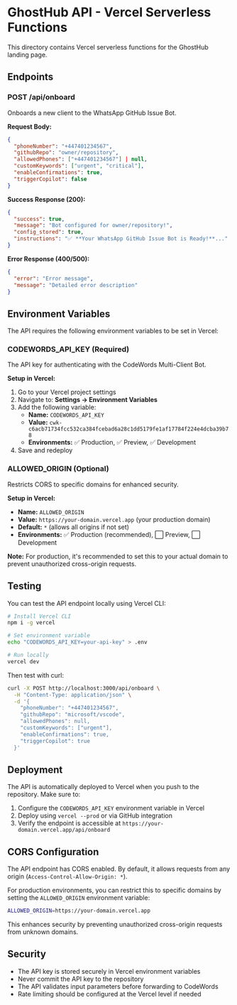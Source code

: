 # GhostHub API - Vercel Serverless Functions

This directory contains Vercel serverless functions for the GhostHub landing page.

## Endpoints

### POST /api/onboard

Onboards a new client to the WhatsApp GitHub Issue Bot.

**Request Body:**
```json
{
  "phoneNumber": "+447401234567",
  "githubRepo": "owner/repository",
  "allowedPhones": ["+447401234567"] | null,
  "customKeywords": ["urgent", "critical"],
  "enableConfirmations": true,
  "triggerCopilot": false
}
```

**Success Response (200):**
```json
{
  "success": true,
  "message": "Bot configured for owner/repository!",
  "config_stored": true,
  "instructions": "✅ **Your WhatsApp GitHub Issue Bot is Ready!**..."
}
```

**Error Response (400/500):**
```json
{
  "error": "Error message",
  "message": "Detailed error description"
}
```

## Environment Variables

The API requires the following environment variables to be set in Vercel:

### CODEWORDS_API_KEY (Required)

The API key for authenticating with the CodeWords Multi-Client Bot.

**Setup in Vercel:**
1. Go to your Vercel project settings
2. Navigate to: **Settings → Environment Variables**
3. Add the following variable:
   - **Name:** `CODEWORDS_API_KEY`
   - **Value:** `cwk-c6acb71734fcc532ca384fcebad6a28c1dd5179fe1af17784f224e4dcba39b78`
   - **Environments:** ✅ Production, ✅ Preview, ✅ Development
4. Save and redeploy

### ALLOWED_ORIGIN (Optional)

Restricts CORS to specific domains for enhanced security.

**Setup in Vercel:**
- **Name:** `ALLOWED_ORIGIN`
- **Value:** `https://your-domain.vercel.app` (your production domain)
- **Default:** `*` (allows all origins if not set)
- **Environments:** ✅ Production (recommended), ⬜ Preview, ⬜ Development

**Note:** For production, it's recommended to set this to your actual domain to prevent unauthorized cross-origin requests.

## Testing

You can test the API endpoint locally using Vercel CLI:

```bash
# Install Vercel CLI
npm i -g vercel

# Set environment variable
echo "CODEWORDS_API_KEY=your-api-key" > .env

# Run locally
vercel dev
```

Then test with curl:

```bash
curl -X POST http://localhost:3000/api/onboard \
  -H "Content-Type: application/json" \
  -d '{
    "phoneNumber": "+447401234567",
    "githubRepo": "microsoft/vscode",
    "allowedPhones": null,
    "customKeywords": ["urgent"],
    "enableConfirmations": true,
    "triggerCopilot": true
  }'
```

## Deployment

The API is automatically deployed to Vercel when you push to the repository. Make sure to:

1. Configure the `CODEWORDS_API_KEY` environment variable in Vercel
2. Deploy using `vercel --prod` or via GitHub integration
3. Verify the endpoint is accessible at `https://your-domain.vercel.app/api/onboard`

## CORS Configuration

The API endpoint has CORS enabled. By default, it allows requests from any origin (`Access-Control-Allow-Origin: *`). 

For production environments, you can restrict this to specific domains by setting the `ALLOWED_ORIGIN` environment variable:

```bash
ALLOWED_ORIGIN=https://your-domain.vercel.app
```

This enhances security by preventing unauthorized cross-origin requests from unknown domains.

## Security

- The API key is stored securely in Vercel environment variables
- Never commit the API key to the repository
- The API validates input parameters before forwarding to CodeWords
- Rate limiting should be configured at the Vercel level if needed
